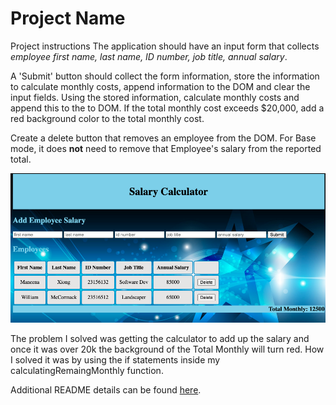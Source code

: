 # Project Name

Project instructions
The application should have an input form that collects _employee first name, last name, ID number, job title, annual salary_.

A 'Submit' button should collect the form information, store the information to calculate monthly costs, append information to the DOM and clear the input fields. Using the stored information, calculate monthly costs and append this to the to DOM. If the total monthly cost exceeds $20,000, add a red background color to the total monthly cost.

Create a delete button that removes an employee from the DOM. For Base mode, it does **not** need to remove that Employee's salary from the reported total.

![ScreenShot.png](ScreenShot.png)

The problem I solved was getting the calculator to add up the salary and once it was over 20k the background of the Total Monthly will turn red. How I solved it was by using the if statements inside my calculatingRemaingMonthly function.

Additional README details can be found [here](https://github.com/PrimeAcademy/readme-template/blob/master/README.md).
